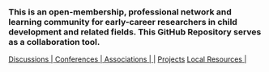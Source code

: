 ### This is an open-membership, professional network and learning community for early-career researchers in child development and related fields. This GitHub Repository serves as a collaboration tool.


[Discussions  | ](https://github.com/scools/Research-Network/projects/2?add_cards_query=is%3Aopen) [Conferences  | ](https://github.com/scools/Research-Network/wiki/Conferences) [Associations  | ](https://github.com/scools/Research-Network/wiki/Resources)  |  [Projects](https://github.com/scools/Research-Network/wiki/Projects) [Local Resources  | ](https://github.com/scools/Research-Network/wiki/Resources-%7C-Policies)
